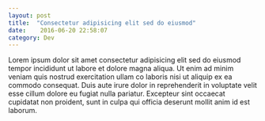 ```yaml
---
layout: post
title:  "Consectetur adipisicing elit sed do eiusmod"
date:    2016-06-20 22:58:07
category: Dev
---
```

Lorem ipsum dolor sit amet consectetur adipisicing elit sed do eiusmod tempor incididunt ut labore et dolore magna aliqua. Ut enim ad minim veniam quis nostrud exercitation ullam co laboris nisi ut aliquip ex ea commodo consequat. Duis aute irure dolor in reprehenderit in voluptate velit esse cillum dolore eu fugiat nulla pariatur. Excepteur sint occaecat cupidatat non proident, sunt in culpa qui officia deserunt mollit anim id est laborum.